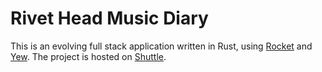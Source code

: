 # Rivet Head Music Diary

This is an evolving full stack application written in Rust, using [Rocket](https://rocket.rs) and [Yew](https://yew.rs). The project is hosted on [Shuttle](https://shuttle.rs).
